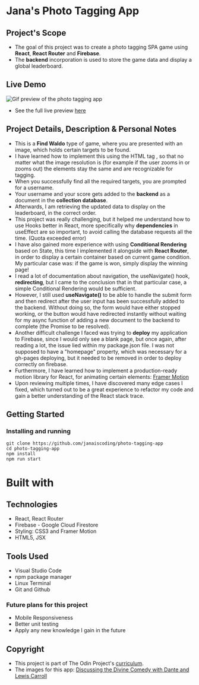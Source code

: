 # Jana's Photo Tagging App

## Project's Scope

- The goal of this project was to create a photo tagging SPA game using **React**, **React Router** and **Firebase**.
- The **backend** incorporation is used to store the game data and display a global leaderboard.

## Live Demo

![Gif preview of the photo tagging app](/src/assets/photo-tagging-app-preview.gif)

- See the full live preview [here](https://janaiscoding.github.io/photo-tagging-app/)

## Project Details, Description & Personal Notes

- This is a **Find Waldo** type of game, where you are presented with an image, which holds certain targets to be found.
- I have learned how to implement this using the HTML tag <map>, so that no matter what the image resolution is (for example if the user zooms in or zooms out) the elements stay the same and are recognizable for tagging.
- When you successfully find all the required targets, you are prompted for a username.
- Your username and your score gets added to the **backend** as a document in the **collection database**.
- Afterwards, I am retrieving the updated data to display on the leaderboard, in the correct order.
- This project was really challenging, but it helped me understand how to use Hooks better in React, more specifically why **dependencies** in useEffect are so important, to avoid calling the database requests all the time. (Quota exceeded error)
- I have also gained more experience with using **Conditional Rendering** based on State, this time I implemented it alongside with **React Router**, in order to display a certain container based on current game condition. My particular case was: if the game is won, simply display the winning page!
- I read a lot of documentation about navigation, the useNavigate() hook, **redirecting**, but I came to the conclusion that in that particular case, a simple Conditional Rendering would be sufficient.
- However, I still used **useNavigate()** to be able to handle the submit form and then redirect after the user input has been successfully added to the backend. Without doing so, the form would have either stopped working, or the button would have redirected instantly without waiting for my async function of adding a new document to the backend to complete (the Promise to be resolved).
- Another difficult challenge I faced was trying to **deploy** my application to Firebase, since I would only see a blank page, but once again, after reading a lot, the issue lied within my package.json file. I was not supposed to have a "homepage" property, which was necessary for a gh-pages deploying, but it needed to be removed in order to deploy correctly on firebase.
- Furthermore, I have learned how to implement a production-ready motion library for React, for animating certain elements: [Framer Motion](https://www.framer.com/motion/)
- Upon reviewing multiple times, I have discovered many edge cases I fixed, which turned out to be a great experience to refactor my code and gain a better understanding of the React stack trace.

## Getting Started

### Installing and running

```
git clone https://github.com/janaiscoding/photo-tagging-app
cd photo-tagging-app
npm install
npm run start
```

# Built with

## Technologies

- React, React Router
- Firebase - Google Cloud Firestore
- Styling: CSS3 and Framer Motion
- HTML5, JSX

## Tools Used

- Visual Studio Code
- npm package manager
- Linux Terminal
- Git and Github

### Future plans for this project
 
- Mobile Responsiveness
- Better unit testing 
- Apply any new knowledge I gain in the future

## Copyright

- This project is part of The Odin Project's [curriculum](https://www.theodinproject.com/lessons/node-path-javascript-where-s-waldo-a-photo-tagging-app).
- The images for this app: [Discussing the Divine Comedy with Dante and Lewis Carroll](https://www.lewiscarroll.org/2012/07/06/discussing-the-divine-comedy-with-dante-and-lewis-carroll/)
